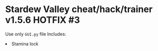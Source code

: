 # Stardew Valley cheat/hack/trainer v1.5.6 HOTFIX #3

Use only ``GUI.py`` file
Includes:

<li>Stamina lock
